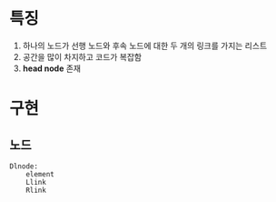 # 특징
1. 하나의 노드가 선행 노드와 후속 노드에 대한 두 개의 링크를 가지는 리스트
2. 공간을 많이 차지하고 코드가 복잡함
3. **head node** 존재
# 구현
## 노드
```
Dlnode:
	element
	Llink
	Rlink
```